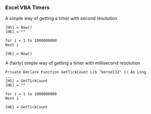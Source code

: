 ### Excel VBA Timers

A simple way of getting a timer with second resolution
```
[H5] = Now()
[H6] = ""

for i = 1 to 1000000000
Next i

[H6] = Now()
```

A (fairly) simple way of getting a timer with millisecond resolution
```
Private Declare Function GetTickCount Lib "kernel32" () As Long
...
[H5] = GetTickCount
[H6] = ""

for i = 1 to 1000000000
Next i

[H6] = GetTickCount
```
